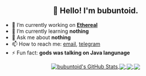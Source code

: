 <h2 align="center">👋 Hello! I'm bubuntoid.</h2>

- 🔭 I’m currently working on [**Ethereal**](https://github.com/bubuntoid/Ethereal)
- 🌱 I’m currently learning **nothing**
- 💬 Ask me about **nothing**
- 📫 How to reach me: [email](mailto:bubuntoid@gmail.com), [telegram](https://t.me/bubuntoid)
- ⚡ Fun fact: **gods was talking on Java langunage**

<p align="center">
<a href="https://github.com/bubuntoid/bubuntoid">
  <img align="center" src="https://github-readme-stats.vercel.app/api?username=bubuntoid&show_icons=true&line_height=27&count_private=true&theme=onedark " alt="bubuntoid's GitHub Stats" />
</a>
<a href="https://github.com/bubuntoid/bubuntoid">
  <img align="center" src="https://github-readme-stats.vercel.app/api/top-langs/?username=bubuntoid&hide=html&langs_count=3&theme=onedark " />
</a>
  
<a href="https://github.com/bubuntoid/EasyDialog">
  <img align="center" src="https://github-readme-stats.vercel.app/api/pin/?username=bubuntoid&repo=EasyDialog&theme=onedark " />
</a>
<a href="https://github.com/bubuntoid/Ethereal">
  <img align="center" src="https://github-readme-stats.vercel.app/api/pin/?username=bubuntoid&repo=Ethereal&theme=onedark " />
</a>    
</p>

